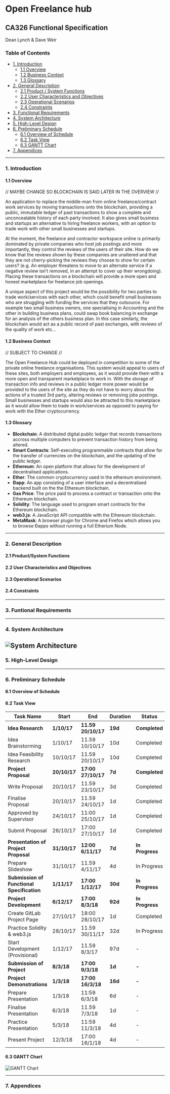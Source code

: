 # Open Freelance hub
## CA326 Functional Specification
Dean Lynch & Dave Weir

### Table of Contents
* [1. Introduction](#1-introduction)
    * [1.1 Overview](#11-overview)
    * [1.2 Business Context](#12-business-context)
    * [1.3 Glossary](#13-glossary)
* [2. General Description](#2-general-description)
    * [2.1 Product / System Functions](#21-productsystem-functions)
    * [2.2 User Characteristics and Objectives](#22-user-characteristics-and-objectives)
    * [2.3 Operational Scenarios](#23-operational-scenarios)
    * [2.4 Constraints](#24-constraints)
* [3. Functional Requirements](#3-funtional-requirements)
* [4. System Architecture](#4-system-architecture)
* [5. High-Level Design](#5-high-level-design)
* [6. Preliminary Schedule](#6-preliminary-schedule)
    * [6.1 Overview of Schedule](#61-overview-of-schedule)
    * [6.2 Task View](#62-task-view)
    * [6.3 GANTT Chart](#63-gantt-chart)
* [7. Appendices](#7-appendices)

---

### 1. Introduction

#### 1.1 Overview

// MAYBE CHANGE SO BLOCKCHAIN IS SAID LATER IN THE OVERVIEW //

An application to replace the middle-man from online freelance/contract work services by moving transactions onto the blockchain, providing a public, immutable ledger of past transactions to show a complete and unconcealable history of each party involved. It also gives small business and startups an alternative to hiring freelance workers, with an option to trade work with other small businesses and startups.

At the moment, the freelance and contractor workspace online is primarily dominated by private companies who host job postings and more importantly, they control the reviews of the users of their site. How do we know that the reviews shown by these companies are unaltered and that they are not cherry-picking the reviews they choose to show for certain users? (e.g. An employer threatens to move to an alternate service if a negative review isn’t removed, in an attempt to cover up their wrongdoing). Placing these transactions on a blockchain will provide a more open and honest marketplace for freelance job openings.

A unique aspect of this project would be the possibility for two parties to trade work/services with each other, which could benefit small businesses who are struggling with funding the services that they outsource. For example two small business owners, one specialising in Accounting and the other in building business plans, could swap book balancing in exchange for an analysis of the others business plan. In this case similarly, the blockchain would act as a public record of past exchanges, with reviews of the quality of work etc...


#### 1.2 Business Context

// SUBJECT TO CHANGE //

The Open Freelance Hub could be deployed in competition to some of the private online freelance organisations. This system would appeal to users of these sites, both employers and employees, as it would provide them with a more open and transparent marketplace to work in. With the storage of transaction info and reviews in a public ledger more power would be provided to the users of the site as they do not have to worry about the actions of a trusted 3rd party, altering reviews or removing jobs postings. Small businesses and startups would also be attracted to this marketplace as it would allow them to trade in work/services as opposed to paying for work with the Ether cryptocurrency.

#### 1.3 Glossary
- **Blockchain**: A distributed digital public ledger that records transactions accross multiple computers to prevent transaction history from being altered.
- **Smart Contracts**: Self-executing programmable contracts that allow for the transfer of currencies on the blockchain, and the updating of the public ledger.
- **Ethereum**: An open platform that allows for the development of decentralised applications.
- **Ether**: The common cryptocurrency used in the ethereum environment.
- **Ðapp**: An app consisting of a user interface and a decentralised backend built on the the Ethereum blockchain.
- **Gas Price**: The price paid to process a contract or transaction onto the Ethereum blockchain.
- **Solidity**: The language used to program smart contracts for the Ethereum blockchain.
- **web3.js**: A JavaScript API compatible with the Ethereum blockchain.
- **MetaMask**: A browser plugin for Chrome and Firefox which allows you to browse Ðapps without running a full Etherium Node.

---

### 2. General Description

#### 2.1 Product/System Functions

#### 2.2 User Characteristics and Objectives

#### 2.3 Operational Scenarios

#### 2.4 Constraints

---

### 3. Funtional Requirements

---

### 4. System Architecture
![System Architecture](system_architecture.png)
---

### 5. High-Level Design

---

### 6. Preliminary Schedule

#### 6.1 Overview of Schedule

#### 6.2 Task View

|**Task Name**                              |**Start**      |**End**            |**Duration**   |**Status**     |
|-------------------------------------------|---------------|-------------------|---------------|---------------|
|**Idea Research**                          |**1/10/17**    |**11.59 20/10/17** |**19d**        |**Completed**  |
|Idea Brainstorming                         |1/10/17        |11.59 10/10/17     |10d            |Completed      |
|Idea Feasibility Research                  |10/10/17       |11.59 20/10/17     |10d            |Completed      |
|**Project Proposal**                       |**20/10/17**   |**17:00 27/10/17** |**7d**         |**Completed**  |
|Write Proposal                             |20/10/17       |11.59 23/10/17     |3d             |Completed      |
|Finalise Proposal                          |20/10/17       |11.59 24/10/17     |1d             |Completed      |
|Approved by Supervisor                     |24/10/17       |11:00 25/10/17     |1d             |Completed      |
|Submit Proposal                            |26/10/17       |17:00 27/10/17     |1d             |Completed      |
|**Presentation of Project Proposal**       |**31/10/17**   |**12:00 6/11/17**  |**7d**         |**In Progress**|
|Prepare Slideshow                          |31/10/17       |11.59 4/11/17      |4d             |In Progress    |
|**Submission of Functional Specification** |**1/11/17**    |**17:00 1/12/17**  |**30d**        |**In Progress**|
|**Project Development**                    |**6/12/17**    |**17:00 8/3/18**   |**92d**        |**In Progress**|
|Create GitLab Project Page                 |27/10/17       |18:00 28/10/17     |1d             |Completed      |
|Practice Solidity & web3.js                |28/10/17       |11.59 30/11/17     |32d            |In Progress    |
|Start Development (Provisional)            |1/12/17        |11.59 8/3/17       |97d            |-              |
|**Submission of Project**                  |**8/3/18**     |**17:00 9/3/18**   |**1d**         |**-**          |
|**Project Demonstrations**                 |**1/3/18**     |**17:00 16/3/18**  |**16d**        |**-**          |
|Prepare Presentation                       |1/3/18         |11:59 6/3/18       |6d             |-              |
|Finalise Presentation                      |6/3/18         |11.59 7/3/18       |1d             |-              |
|Practice Presentation                      |5/3/18         |11:59 11/3/18      |4d             |-              |
|Present Project                            |12/3/18        |17:00 16/1/18      |4d             |-              |

#### 6.3 GANTT Chart
![GANTT Chart](gantt.png)

---

### 7. Appendices
